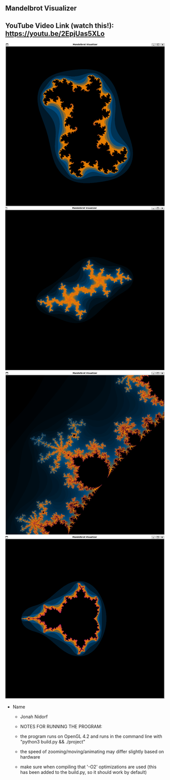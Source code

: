 ## Mandelbrot Visualizer


## YouTube Video Link (watch this!): https://youtu.be/2EpjUas5XLo


<img src="./media/screenshot2.png">


<img src="./media/screenshot3.png">


<img src="./media/screenshot4.png">


<img src="./media/screenshot5.png">


* Name
  * Jonah Nidorf

  * NOTES FOR RUNNING THE PROGRAM:

  * the program runs on OpenGL 4.2 and runs in the command line with "python3 build.py && ./project"

  * the speed of zooming/moving/animating may differ slightly based on hardware

  * make sure when compiling that '-O2' optimizations are used (this has been added to the build.py, so it should work by default)
